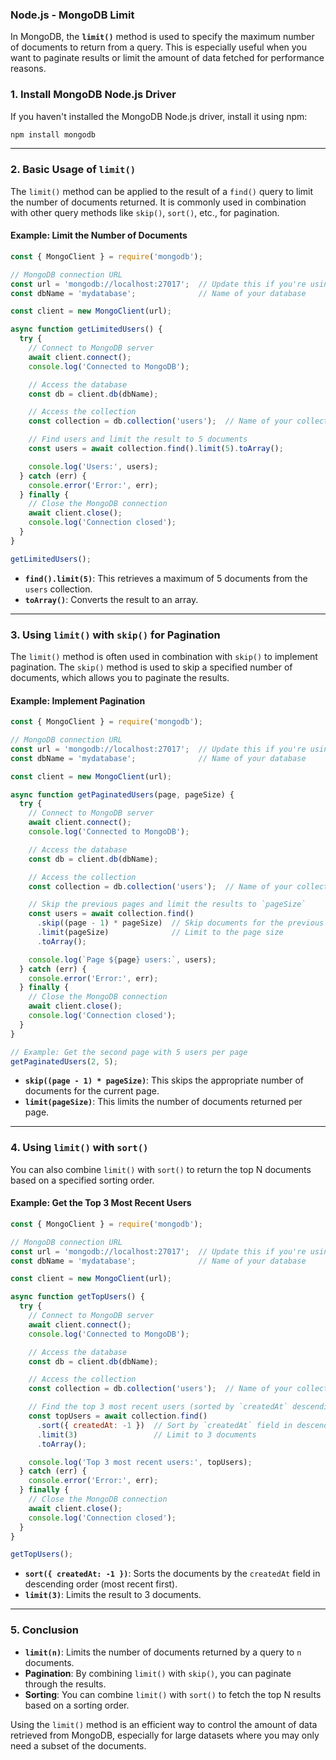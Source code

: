 ### **Node.js - MongoDB Limit**

In MongoDB, the **`limit()`** method is used to specify the maximum number of documents to return from a query. This is especially useful when you want to paginate results or limit the amount of data fetched for performance reasons.

### **1. Install MongoDB Node.js Driver**

If you haven't installed the MongoDB Node.js driver, install it using npm:

```bash
npm install mongodb
```

---

### **2. Basic Usage of `limit()`**

The `limit()` method can be applied to the result of a `find()` query to limit the number of documents returned. It is commonly used in combination with other query methods like `skip()`, `sort()`, etc., for pagination.

#### **Example: Limit the Number of Documents**

```javascript
const { MongoClient } = require('mongodb');

// MongoDB connection URL
const url = 'mongodb://localhost:27017';  // Update this if you're using MongoDB Atlas
const dbName = 'mydatabase';              // Name of your database

const client = new MongoClient(url);

async function getLimitedUsers() {
  try {
    // Connect to MongoDB server
    await client.connect();
    console.log('Connected to MongoDB');

    // Access the database
    const db = client.db(dbName);

    // Access the collection
    const collection = db.collection('users');  // Name of your collection

    // Find users and limit the result to 5 documents
    const users = await collection.find().limit(5).toArray();

    console.log('Users:', users);
  } catch (err) {
    console.error('Error:', err);
  } finally {
    // Close the MongoDB connection
    await client.close();
    console.log('Connection closed');
  }
}

getLimitedUsers();
```

- **`find().limit(5)`**: This retrieves a maximum of 5 documents from the `users` collection.
- **`toArray()`**: Converts the result to an array.

---

### **3. Using `limit()` with `skip()` for Pagination**

The `limit()` method is often used in combination with `skip()` to implement pagination. The `skip()` method is used to skip a specified number of documents, which allows you to paginate the results.

#### **Example: Implement Pagination**

```javascript
const { MongoClient } = require('mongodb');

// MongoDB connection URL
const url = 'mongodb://localhost:27017';  // Update this if you're using MongoDB Atlas
const dbName = 'mydatabase';              // Name of your database

const client = new MongoClient(url);

async function getPaginatedUsers(page, pageSize) {
  try {
    // Connect to MongoDB server
    await client.connect();
    console.log('Connected to MongoDB');

    // Access the database
    const db = client.db(dbName);

    // Access the collection
    const collection = db.collection('users');  // Name of your collection

    // Skip the previous pages and limit the results to `pageSize`
    const users = await collection.find()
      .skip((page - 1) * pageSize)  // Skip documents for the previous pages
      .limit(pageSize)              // Limit to the page size
      .toArray();

    console.log(`Page ${page} users:`, users);
  } catch (err) {
    console.error('Error:', err);
  } finally {
    // Close the MongoDB connection
    await client.close();
    console.log('Connection closed');
  }
}

// Example: Get the second page with 5 users per page
getPaginatedUsers(2, 5);
```

- **`skip((page - 1) * pageSize)`**: This skips the appropriate number of documents for the current page.
- **`limit(pageSize)`**: This limits the number of documents returned per page.

---

### **4. Using `limit()` with `sort()`**

You can also combine `limit()` with `sort()` to return the top N documents based on a specified sorting order.

#### **Example: Get the Top 3 Most Recent Users**

```javascript
const { MongoClient } = require('mongodb');

// MongoDB connection URL
const url = 'mongodb://localhost:27017';  // Update this if you're using MongoDB Atlas
const dbName = 'mydatabase';              // Name of your database

const client = new MongoClient(url);

async function getTopUsers() {
  try {
    // Connect to MongoDB server
    await client.connect();
    console.log('Connected to MongoDB');

    // Access the database
    const db = client.db(dbName);

    // Access the collection
    const collection = db.collection('users');  // Name of your collection

    // Find the top 3 most recent users (sorted by `createdAt` descending)
    const topUsers = await collection.find()
      .sort({ createdAt: -1 })  // Sort by `createdAt` field in descending order
      .limit(3)                 // Limit to 3 documents
      .toArray();

    console.log('Top 3 most recent users:', topUsers);
  } catch (err) {
    console.error('Error:', err);
  } finally {
    // Close the MongoDB connection
    await client.close();
    console.log('Connection closed');
  }
}

getTopUsers();
```

- **`sort({ createdAt: -1 })`**: Sorts the documents by the `createdAt` field in descending order (most recent first).
- **`limit(3)`**: Limits the result to 3 documents.

---

### **5. Conclusion**

- **`limit(n)`**: Limits the number of documents returned by a query to `n` documents.
- **Pagination**: By combining `limit()` with `skip()`, you can paginate through the results.
- **Sorting**: You can combine `limit()` with `sort()` to fetch the top N results based on a sorting order.

Using the `limit()` method is an efficient way to control the amount of data retrieved from MongoDB, especially for large datasets where you may only need a subset of the documents.
